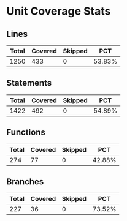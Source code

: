 # Unit Coverage Stats

## Lines

| Total | Covered | Skipped | PCT    |
| ----- | ------- | ------- | ------ |
| 1250  | 433     | 0       | 53.83% |

## Statements

| Total | Covered | Skipped | PCT    |
| ----- | ------- | ------- | ------ |
| 1422  | 492     | 0       | 54.89% |

## Functions

| Total | Covered | Skipped | PCT    |
| ----- | ------- | ------- | ------ |
| 274   | 77      | 0       | 42.88% |

## Branches

| Total | Covered | Skipped | PCT    |
| ----- | ------- | ------- | ------ |
| 227   | 36      | 0       | 73.52% |
